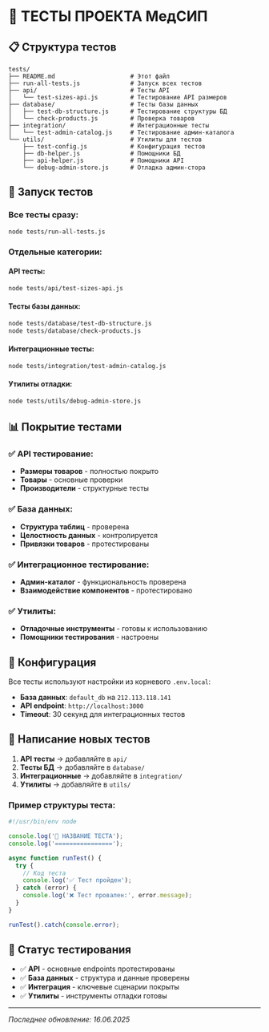 # 🧪 ТЕСТЫ ПРОЕКТА МедСИП

## 📋 Структура тестов

```
tests/
├── README.md                     # Этот файл
├── run-all-tests.js              # Запуск всех тестов
├── api/                          # Тесты API
│   └── test-sizes-api.js         # Тестирование API размеров
├── database/                     # Тесты базы данных
│   ├── test-db-structure.js      # Тестирование структуры БД
│   └── check-products.js         # Проверка товаров
├── integration/                  # Интеграционные тесты
│   └── test-admin-catalog.js     # Тестирование админ-каталога
└── utils/                        # Утилиты для тестов
    ├── test-config.js            # Конфигурация тестов
    ├── db-helper.js              # Помощники БД
    ├── api-helper.js             # Помощники API
    └── debug-admin-store.js      # Отладка админ-стора
```

## 🚀 Запуск тестов

### Все тесты сразу:
```bash
node tests/run-all-tests.js
```

### Отдельные категории:

#### API тесты:
```bash
node tests/api/test-sizes-api.js
```

#### Тесты базы данных:
```bash
node tests/database/test-db-structure.js
node tests/database/check-products.js
```

#### Интеграционные тесты:
```bash
node tests/integration/test-admin-catalog.js
```

#### Утилиты отладки:
```bash
node tests/utils/debug-admin-store.js
```

## 📊 Покрытие тестами

### ✅ API тестирование:
- **Размеры товаров** - полностью покрыто
- **Товары** - основные проверки
- **Производители** - структурные тесты

### ✅ База данных:
- **Структура таблиц** - проверена
- **Целостность данных** - контролируется
- **Привязки товаров** - протестированы

### ✅ Интеграционное тестирование:
- **Админ-каталог** - функциональность проверена
- **Взаимодействие компонентов** - протестировано

### ✅ Утилиты:
- **Отладочные инструменты** - готовы к использованию
- **Помощники тестирования** - настроены

## 🔧 Конфигурация

Все тесты используют настройки из корневого `.env.local`:
- **База данных**: `default_db` на `212.113.118.141`
- **API endpoint**: `http://localhost:3000`
- **Timeout**: 30 секунд для интеграционных тестов

## 📝 Написание новых тестов

1. **API тесты** → добавляйте в `api/`
2. **Тесты БД** → добавляйте в `database/`
3. **Интеграционные** → добавляйте в `integration/`
4. **Утилиты** → добавляйте в `utils/`

### Пример структуры теста:
```javascript
#!/usr/bin/env node

console.log('🧪 НАЗВАНИЕ ТЕСТА');
console.log('================');

async function runTest() {
  try {
    // Код теста
    console.log('✅ Тест пройден');
  } catch (error) {
    console.log('❌ Тест провален:', error.message);
  }
}

runTest().catch(console.error);
```

## 🎯 Статус тестирования

- ✅ **API** - основные endpoints протестированы
- ✅ **База данных** - структура и данные проверены
- ✅ **Интеграция** - ключевые сценарии покрыты
- ✅ **Утилиты** - инструменты отладки готовы

---
*Последнее обновление: 16.06.2025* 